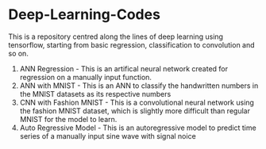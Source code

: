 # Deep-Learning-Codes
This is a repository centred along the lines of deep learning using tensorflow, starting from basic regression, classification to convolution and so on.

1. ANN Regression - This is an artifical neural network created for regression on a manually input function.
2. ANN with MNIST - This is an ANN to classify the handwritten numbers in the MNIST datasets as its respective numbers
3. CNN with Fashion MNIST - This is a convolutional neural network using the fashion MNIST dataset, which is slightly more difficult than regular MNIST for the model to learn.
4. Auto Regressive Model - This is an autoregressive model to predict time series of a manually input sine wave with signal noice

